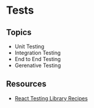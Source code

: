 # Tests

## Topics

- Unit Testing
- Integration Testing
- End to End Testing
- Gerenative Testing

## Resources

- [React Testing Library Recipes](https://github.com/imteekay/react-testing-library-recipes)
